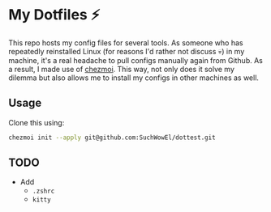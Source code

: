 # My Dotfiles ⚡

This repo hosts my config files for several tools. As someone who has repeatedly
reinstalled Linux (for reasons I'd rather not discuss 💀) in my machine, it's a
real headache to pull configs manually again from Github. As a result, I made
use of [chezmoi](https://github.com/twpayne/chezmoi). This way, not only does it
solve my dilemma but also allows me to install my configs in other machines as well.

## Usage

Clone this using:

```bash
chezmoi init --apply git@github.com:SuchWowEl/dottest.git
```

## TODO

- Add
  - `.zshrc`
  - `kitty`
